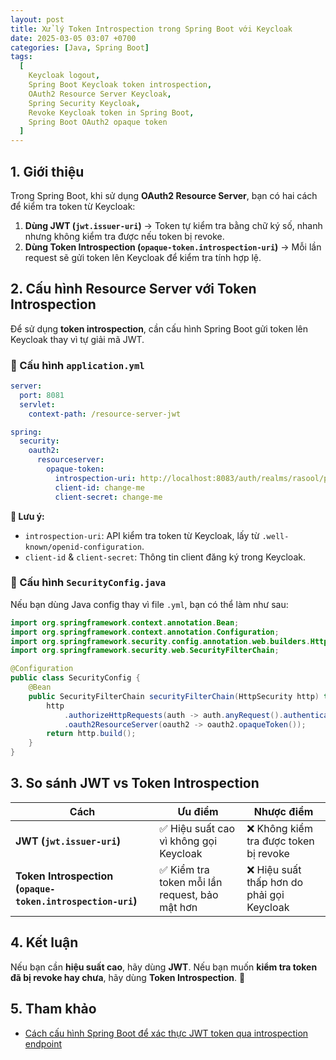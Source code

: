 ```yaml
---
layout: post
title: Xử lý Token Introspection trong Spring Boot với Keycloak
date: 2025-03-05 03:07 +0700
categories: [Java, Spring Boot]
tags:
  [
    Keycloak logout,
    Spring Boot Keycloak token introspection,
    OAuth2 Resource Server Keycloak,
    Spring Security Keycloak,
    Revoke Keycloak token in Spring Boot,
    Spring Boot OAuth2 opaque token
  ]
---
```

## 1. Giới thiệu

Trong Spring Boot, khi sử dụng **OAuth2 Resource Server**, bạn có hai cách để kiểm tra token từ Keycloak:

1. **Dùng JWT (`jwt.issuer-uri`)** → Token tự kiểm tra bằng chữ ký số, nhanh nhưng không kiểm tra được nếu token bị revoke.
2. **Dùng Token Introspection (`opaque-token.introspection-uri`)** → Mỗi lần request sẽ gửi token lên Keycloak để kiểm tra tính hợp lệ.

## 2. Cấu hình Resource Server với Token Introspection

Để sử dụng **token introspection**, cần cấu hình Spring Boot gửi token lên Keycloak thay vì tự giải mã JWT.

### **📌 Cấu hình `application.yml`**

```yaml
server:
  port: 8081
  servlet:
    context-path: /resource-server-jwt

spring:
  security:
    oauth2:
      resourceserver:
        opaque-token:
          introspection-uri: http://localhost:8083/auth/realms/rasool/protocol/openid-connect/token/introspect
          client-id: change-me
          client-secret: change-me
```

**🔹 Lưu ý:**

- `introspection-uri`: API kiểm tra token từ Keycloak, lấy từ `.well-known/openid-configuration`.
- `client-id` & `client-secret`: Thông tin client đăng ký trong Keycloak.

### **📌 Cấu hình `SecurityConfig.java`**

Nếu bạn dùng Java config thay vì file `.yml`, bạn có thể làm như sau:

```java
import org.springframework.context.annotation.Bean;
import org.springframework.context.annotation.Configuration;
import org.springframework.security.config.annotation.web.builders.HttpSecurity;
import org.springframework.security.web.SecurityFilterChain;

@Configuration
public class SecurityConfig {
    @Bean
    public SecurityFilterChain securityFilterChain(HttpSecurity http) throws Exception {
        http
            .authorizeHttpRequests(auth -> auth.anyRequest().authenticated())
            .oauth2ResourceServer(oauth2 -> oauth2.opaqueToken());
        return http.build();
    }
}
```

## 3. So sánh JWT vs Token Introspection

| Cách                                                       | Ưu điểm                                        | Nhược điểm                                 |
| ---------------------------------------------------------- | ---------------------------------------------- | ------------------------------------------ |
| **JWT (`jwt.issuer-uri`)**                                 | ✅ Hiệu suất cao vì không gọi Keycloak         | ❌ Không kiểm tra được token bị revoke     |
| **Token Introspection (`opaque-token.introspection-uri`)** | ✅ Kiểm tra token mỗi lần request, bảo mật hơn | ❌ Hiệu suất thấp hơn do phải gọi Keycloak |

## 4. Kết luận

Nếu bạn cần **hiệu suất cao**, hãy dùng **JWT**. Nếu bạn muốn **kiểm tra token đã bị revoke hay chưa**, hãy dùng **Token Introspection**. 🚀

## 5. Tham khảo

- [Cách cấu hình Spring Boot để xác thực JWT token qua introspection endpoint](https://stackoverflow.com/questions/73266668/how-to-configure-spring-boot-to-validate-jwt-token-with-call-instropection-endpo)
